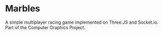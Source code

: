 # Marbles
A simple multiplayer racing game implemented on Three.JS and Socket.io. Part of the Computer Graphics Project.
